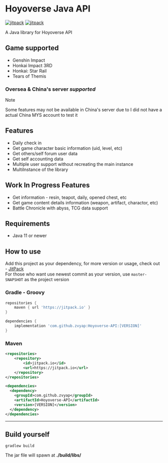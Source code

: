 # Hoyoverse Java API

[![jitpack](https://img.shields.io/jitpack/version/com.github.zvyap/Hoyoverse-API?color=blue)](https://jitpack.io/#zvyap/Hoyoverse-API)
[![jitpack](https://img.shields.io/badge/Snapshots-JitPack-blue)](https://jitpack.io/#zvyap/Hoyoverse-API/master-SNAPSHOT)

A Java library for Hoyoverse API

## Game supported
* Genshin Impact
* Honkai Impact 3RD
* Honkai: Star Rail
* Tears of Themis

### **Oversea & China's server** ***supported***
> [!NOTE]
> Some features may not be available in China's server due to I did not have a actual China MYS account to test it

## Features
* Daily check in
* Get game character basic information (uid, level, etc)
* Get others/self forum user data
* Get self accounting data
* Multiple user support without recreating the main instance
* MultiInstance of the library

## Work In Progress Features
* Get information - resin, teapot, daily, opened chest, etc
* Get game content details information (weapon, artifact, charactor, etc)
* Battle Chronicle with abyss, TCG data support

## Requirements
* Java 11 or newer

## How to use
Add this project as your dependency, for more version or usage, check out - [JitPack](https://jitpack.io/#zvyap/Hoyoverse-API/)
<br>
For those who want use newest commit as your version, use ```master-SNAPSHOT``` as the project version

### Gradle - Groovy
```groovy
repositories {
    maven { url 'https://jitpack.io' }
}

dependencies {
    implementation 'com.github.zvyap:Hoyoverse-API:[VERSION]'
}
```

### Maven
```xml
<repositories>
    <repository>
        <id>jitpack.io</id>
        <url>https://jitpack.io</url>
    </repository>
</repositories>

<dependencies>
  <dependency>
    <groupId>com.github.zvyap</groupId>
    <artifactId>Hoyoverse-API</artifactId>
    <version>[VERSION]</version>
  </dependency>
</dependencies>
```


---

## Build yourself
```
gradlew build
```
The jar file will spawn at **./build/libs/**